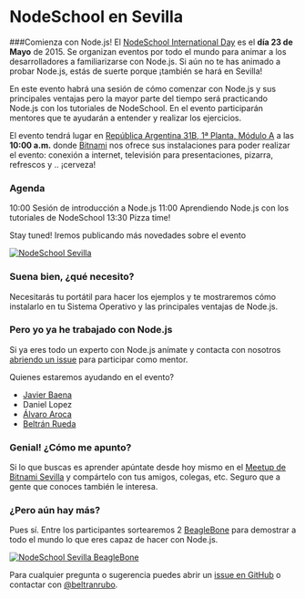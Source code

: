 # NodeSchool en Sevilla

###Comienza con Node.js!
El [NodeSchool International Day](http://nodeschool.io/) es el **día 23 de Mayo** de 2015. Se organizan eventos por todo el mundo para animar a los desarrolladores a familiarizarse con Node.js. Si aún no te has animado a probar Node.js, estás de suerte porque ¡también se hará en Sevilla!

En este evento habrá una sesión de cómo comenzar con Node.js y sus principales ventajas pero la mayor parte del tiempo será practicando Node.js con los tutoriales de NodeSchool. En el evento participarán mentores que te ayudarán a entender y realizar los ejercicios.

El evento tendrá lugar en [República Argentina 31B, 1ª Planta, Módulo A](http://maps.google.com/maps?f=q&hl=en&q=Rep%C3%BAblica+Argentina%2C+31B%2C+1%C2%AA+Planta%2C+M%C3%B3dulo+A%2C+Sevilla%2C+es) a las **10:00 a.m.** donde [Bitnami](https://bitnami.com) nos ofrece sus instalaciones para poder realizar el evento: conexión a internet, televisión para presentaciones, pizarra, refrescos y .. ¡cerveza!

### Agenda

10:00 Sesión de introducción a Node.js
11:00 Aprendiendo Node.js con los tutoriales de NodeSchool
13:30 Pizza time!

Stay tuned! Iremos publicando más novedades sobre el evento 

[![NodeSchool Sevilla](img/bitnami-office.jpg)](http://www.meetup.com/Bitnami-Sevilla/events/222186033/)

### Suena bien, ¿qué necesito?
Necesitarás tu portátil para hacer los ejemplos y te mostraremos cómo instalarlo en tu Sistema Operativo y las principales ventajas de Node.js.

### Pero yo ya he trabajado con Node.js
Si ya eres todo un experto con Node.js anímate y contacta con nosotros [abriendo un issue](https://github.com/nodeschool/seville/issues) para participar como mentor.

Quienes estaremos ayudando en el evento?

* [Javier Baena](https://twitter.com/JvrBaena)
* Daniel Lopez
* [Álvaro Aroca](https://twitter.com/aarocatwitt)
* [Beltrán Rueda](https://twitter.com/beltranrubo)

### Genial! ¿Cómo me apunto?
Si lo que buscas es aprender apúntate desde hoy mismo en el [Meetup de Bitnami Sevilla](http://www.meetup.com/Bitnami-Sevilla/events/222186033/) y compártelo con tus amigos, colegas, etc. Seguro que a gente que conoces también le interesa.

### ¿Pero aún hay más?
Pues sí. Entre los participantes sortearemos 2 [BeagleBone](http://beagleboard.org/black) para demostrar a todo el mundo lo que eres capaz de hacer con Node.js.

[![NodeSchool Sevilla BeagleBone](img/beaglebone.jpg)](http://www.meetup.com/Bitnami-Sevilla/events/222186033/)

Para cualquier pregunta o sugerencia puedes abrir un [issue en GitHub](https://github.com/nodeschool/seville/issues) o contactar con [@beltranrubo](https://twitter.com/beltranrubo).
